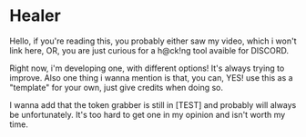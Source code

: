 # Healer
Hello, if you're reading this, you probably either saw my video, which i won't link here, OR, you are just curious for a h@ck!ng tool avaible for DISCORD.

Right now, i'm developing one, with different options! It's always trying to improve.
Also one thing i wanna mention is that, you can, YES! use this as a "template" for your own, just give credits when doing so.

I wanna add that the token grabber is still in [TEST] and probably will always be unfortunately. It's too hard to get one in my opinion and isn't worth my time.
